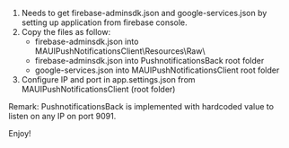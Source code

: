 1. Needs to get firebase-adminsdk.json and google-services.json by setting up application from firebase console.
2. Copy the files as follow:
   - firebase-adminsdk.json into MAUIPushNotificationsClient\Resources\Raw\
   - firebase-adminsdk.json into PushnotificationsBack root folder
   - google-services.json into MAUIPushNotificationsClient root folder
3. Configure IP and port in app.settings.json from MAUIPushNotificationsClient (root folder)

Remark: PushnotificationsBack is implemented with hardcoded value to listen on any IP on port 9091.

Enjoy!
